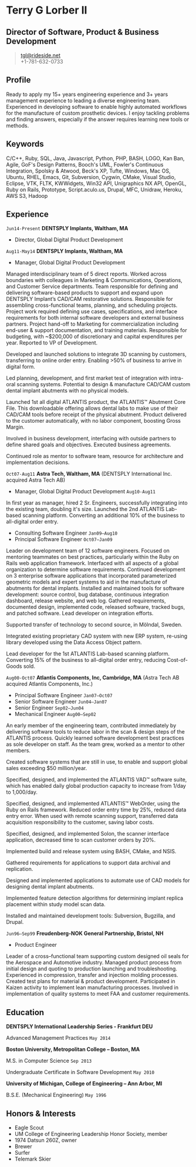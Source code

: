 # Terry G Lorber II
## Director of Software, Product & Business Development        

> [tgl@rideside.net](tgl@rideside.net)  
> +1-781-632-0733

## Profile
Ready to apply my 15+ years engineering experience and 3+ years management experience to leading a diverse engineering team. Experienced in developing software to enable highly automated workflows for the manufacture of custom prosthetic devices. I enjoy tackling problems and finding answers, especially if the answer requires learning new tools or methods.

## Keywords
C/C++, Ruby, SQL, Java, Javascript, Python, PHP, BASH, LOGO, Kan Ban, Agile, GoF's Design Patterns, Booch's UML, Fowler's Continuous Integration, Spolsky & Atwood, Beck's XP, Tufte, Windows, Mac OS, Ubuntu, RHEL, Emacs, Git, Subversion, Cygwin, CMake, Visual Studio, Eclipse, VTK, FLTK, KWWidgets, Win32 API, Unigraphics NX API, OpenGL, Ruby on Rails, Prototype, Script.aculo.us, Drupal, MFC, Unidraw, Heroku, AWS S3, Hadoop

## Experience

`Jun14-Present`
__DENTSPLY Implants, Waltham, MA__

- Director, Global Digital Product Development
 
`Aug11-May14`
__DENTSPLY Implants, Waltham, MA__

- Manager, Global Digital Product Development

Managed interdisciplinary team of 5 direct reports.  Worked across boundaries with colleagues in Marketing & Communications, Operations, and Customer Service departments. Team responsible for defining and delivering software-based products to support and expand upon DENTSPLY Implant’s CAD/CAM restorative solutions. Responsible for assembling cross-functional teams, planning, and scheduling projects. Project work required defining use cases, specifications, and interface requirements for both internal software developers and external business partners.  Project hand-off to Marketing for commercialization including end-user & support documentation, and training materials.  Responsible for budgeting, with ~$200,000 of discretionary and capital expenditures per year. Reported to VP of Development.

Developed and launched solutions to integrate 3D scanning by customers, transferring to online order entry.  Enabling >50% of business to arrive in digital form.

Led planning, development, and first market test of integration with intra-oral scanning systems. Potential to design & manufacture CAD/CAM custom dental implant abutments with no physical models.

Launched 1st all digital ATLANTIS product, the ATLANTIS™ Abutment Core File.  This downloadable offering allows dental labs to make use of their CAD/CAM tools before receipt of the physical abutment. Product delivered to the customer automatically, with no labor component, boosting Gross Margin.

Involved in business development, interfacing with outside partners to define shared goals and objectives. Executed business agreements.

Continued role as mentor to software team, resource for architecture and implementation decisions.

`Oct07-Aug11`
__Astra Tech, Waltham, MA__
(DENTSPLY International Inc. acquired Astra Tech AB)

- Manager, Global Digital Product Development `Aug10-Aug11`

In first year as manager, hired 2 Sr. Engineers, successfully integrating into the existing team, doubling it's size. 
Launched the 2nd ATLANTIS Lab-based scanning platform. Converting an additional 10% of the business to all-digital order entry.

- Consulting Software Engineer `Jan09–Aug10` 
- Principal Software Engineer `Oct07–Jan09` 

Leader on development team of 12 software engineers.  Focused on mentoring teammates on best practices, particularly within the Ruby on Rails web application framework. Interfaced with all aspects of a global organization to determine software requirements. Continued development on 3 enterprise software applications that incorporated parameterized geometric models and expert systems to aid in the manufacture of abutments for dental implants. Installed and maintained tools for software development: source control, bug database, continuous integration dashboard, release website, and web log.  Gathered requirements, documented design, implemented code, released software, tracked bugs, and patched software.
Lead developer on integration efforts.

Supported transfer of technology to second source, in Mölndal, Sweden.

Integrated existing proprietary CAD system with new ERP system, re-using library developed using the Data Access Object pattern.

Lead developer for the 1st  ATLANTIS Lab-based scanning platform.  Converting 15% of the business to all-digital order entry, reducing Cost-of-Goods sold.

`Aug00-Oct07` 
__Atlantis Components, Inc, Cambridge, MA__
(Astra Tech AB acquired Atlantis Components, Inc.)

- Principal Software Engineer 
`Jan07–Oct07` 
- Senior Software Engineer `Jun04–Jan07` 
- Senior Engineer `Sep02–Jun04` 
- Mechanical Engineer `Aug00–Sep02` 

An early member of the engineering team, contributed immediately by delivering software tools to reduce labor in the scan & design steps of the ATLANTIS process.  Quickly learned software development best practices as sole developer on staff.  As the team grew, worked as a mentor to other members.

Created software systems that are still in use, to enable and support global sales exceeding $50 million/year.

Specified, designed, and implemented the ATLANTIS VAD™ software suite, which has enabled daily global production capacity to increase from 1/day to 1,000/day.

Specified, designed, and implemented ATLANTIS™ WebOrder, using the Ruby on Rails framework. Reduced order entry time by 25%, reduced data entry error.  When used with remote scanning support, transferred data acquisition responsibility to the customer, saving labor costs.

Specified, designed, and implemented Solon, the scanner interface application, decreased time to scan customer orders by 20%.

Implemented build and release system using BASH, CMake, and NSIS.

Gathered requirements for applications to support data archival and replication.

Designed and implemented applications to automate use of CAD models for designing dental implant abutments.

Implemented feature detection algorithms for determining implant replica placement within study model scan data.

Installed and maintained development tools: Subversion, Bugzilla, and Drupal.

`Jun96–Sep99`
__Freudenberg-NOK General Partnership, Bristol, NH__
- Product Engineer

Leader of a cross–functional team supporting custom designed oil seals for the Aerospace and Automotive industry. Managed product process from initial design and quoting to production launching and troubleshooting. Experienced in compression, transfer and injection molding processes. Created test plans for material & product development. Participated in Kaizen activity to implement lean manufacturing processes. Involved in implementation of quality systems to meet FAA and customer requirements.

## Education

__DENTSPLY International Leadership Series - Frankfurt DEU__

Advanced Management Practices `May 2014`

__Boston University, Metropolitan College – Boston, MA__

M.S. in Computer Science  `Sep 2013`

Undergraduate Certificate in Software Development  `May 2010`

__University of Michigan, College of Engineering – Ann Arbor, MI__

B.S.E. (Mechanical Engineering)  `May 1996`

## Honors & Interests
- Eagle Scout
- UM College of Engineering Leadership Honor Society, member
- 1974 Datsun 260Z, owner
- Brewer
- Surfer
- Telemark Skier
